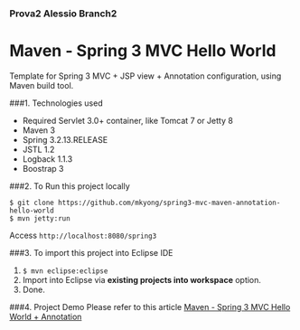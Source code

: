 
### Prova2 Alessio Branch2

Maven - Spring 3 MVC Hello World
===============================
Template for Spring 3 MVC + JSP view + Annotation configuration, using Maven build tool.

###1. Technologies used
* Required Servlet 3.0+ container, like Tomcat 7 or Jetty 8
* Maven 3
* Spring 3.2.13.RELEASE
* JSTL 1.2
* Logback 1.1.3
* Boostrap 3

###2. To Run this project locally
```shell
$ git clone https://github.com/mkyong/spring3-mvc-maven-annotation-hello-world
$ mvn jetty:run
```
Access ```http://localhost:8080/spring3```

###3. To import this project into Eclipse IDE
1. ```$ mvn eclipse:eclipse```
2. Import into Eclipse via **existing projects into workspace** option.
3. Done.

###4. Project Demo
Please refer to this article [Maven - Spring 3 MVC Hello World + Annotation ](http://www.mkyong.com/spring3/spring-3-mvc-hello-world-example-annotation/)
